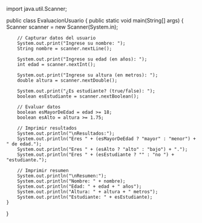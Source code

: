 import java.util.Scanner;

public class EvaluacionUsuario {
    public static void main(String[] args) {
        Scanner scanner = new Scanner(System.in);

        // Capturar datos del usuario
        System.out.print("Ingrese su nombre: ");
        String nombre = scanner.nextLine();

        System.out.print("Ingrese su edad (en años): ");
        int edad = scanner.nextInt();

        System.out.print("Ingrese su altura (en metros): ");
        double altura = scanner.nextDouble();

        System.out.print("¿Es estudiante? (true/false): ");
        boolean esEstudiante = scanner.nextBoolean();

        // Evaluar datos
        boolean esMayorDeEdad = edad >= 18;
        boolean esAlto = altura >= 1.75;

        // Imprimir resultados
        System.out.println("\nResultados:");
        System.out.println("Eres " + (esMayorDeEdad ? "mayor" : "menor") + " de edad.");
        System.out.println("Eres " + (esAlto ? "alto" : "bajo") + ".");
        System.out.println("Eres " + (esEstudiante ? "" : "no ") + "estudiante.");

        // Imprimir resumen
        System.out.println("\nResumen:");
        System.out.println("Nombre: " + nombre);
        System.out.println("Edad: " + edad + " años");
        System.out.println("Altura: " + altura + " metros");
        System.out.println("Estudiante: " + esEstudiante);
    }
}
